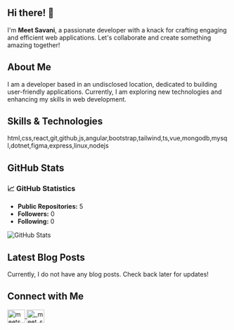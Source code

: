 ## Hi there! 👋

I'm **Meet Savani**, a passionate developer with a knack for crafting engaging and efficient web applications. Let's collaborate and create something amazing together!

## About Me

I am a developer based in an undisclosed location, dedicated to building user-friendly applications. Currently, I am exploring new technologies and enhancing my skills in web development.

## Skills & Technologies

html,css,react,git,github,js,angular,bootstrap,tailwind,ts,vue,mongodb,mysql,dotnet,figma,express,linux,nodejs

## GitHub Stats

### 📈 GitHub Statistics

- **Public Repositories:** 5
- **Followers:** 0
- **Following:** 0

![GitHub Stats](https://github-readme-stats.vercel.app/api?username=meetsavani07&show_icons=true&theme=radical)

## Latest Blog Posts

Currently, I do not have any blog posts. Check back later for updates!

## Connect with Me

<a href="https://twitter.com/meetsavani07" target="blank">
		<img align="center" src="https://raw.githubusercontent.com/rahuldkjain/github-profile-readme-				 
      			generator/master/src/images/icons/Social/twitter.svg"
			alt="meetsavani07" height="30" width="40" />
</a>
<a href="https://instagram.com/_meet_savani_" target="blank">
		<img align="center" src="https://raw.githubusercontent.com/rahuldkjain/github-profile-readme- 
 			generator/master/src/images/icons/Social/instagram.svg"
			alt="_meet_savani_" height="30" width="40" />
</a>

